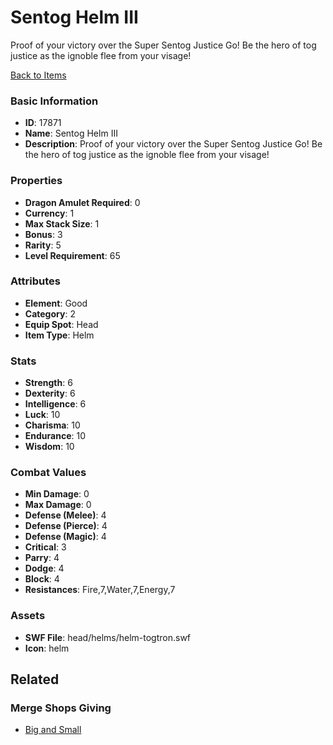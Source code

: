 # Sentog Helm III

Proof of your victory over the Super Sentog Justice Go! Be the hero of tog justice as the ignoble flee from your visage!

[Back to Items](../items.md)

### Basic Information

- **ID**: 17871
- **Name**: Sentog Helm III
- **Description**: Proof of your victory over the Super Sentog Justice Go! Be the hero of tog justice as the ignoble flee from your visage!

### Properties

- **Dragon Amulet Required**: 0
- **Currency**: 1
- **Max Stack Size**: 1
- **Bonus**: 3
- **Rarity**: 5
- **Level Requirement**: 65

### Attributes

- **Element**: Good
- **Category**: 2
- **Equip Spot**: Head
- **Item Type**: Helm

### Stats

- **Strength**: 6
- **Dexterity**: 6
- **Intelligence**: 6
- **Luck**: 10
- **Charisma**: 10
- **Endurance**: 10
- **Wisdom**: 10

### Combat Values

- **Min Damage**: 0
- **Max Damage**: 0
- **Defense (Melee)**: 4
- **Defense (Pierce)**: 4
- **Defense (Magic)**: 4
- **Critical**: 3
- **Parry**: 4
- **Dodge**: 4
- **Block**: 4
- **Resistances**: Fire,7,Water,7,Energy,7

### Assets

- **SWF File**: head/helms/helm-togtron.swf
- **Icon**: helm

## Related

### Merge Shops Giving

- [Big and Small](../merge-shops/287-big-and-small.md)

